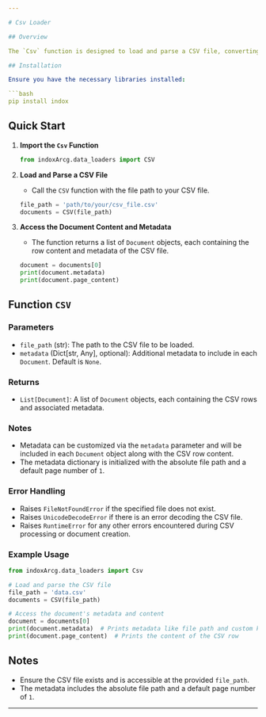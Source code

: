 ```yaml
---

# Csv Loader

## Overview

The `Csv` function is designed to load and parse a CSV file, converting its rows into a list of `Document` objects. This function is particularly useful for situations where CSV data needs to be ingested and analyzed, while maintaining associated metadata for each row.

## Installation

Ensure you have the necessary libraries installed:

```bash
pip install indox
```

## Quick Start

1. **Import the `Csv` Function**

   ```python
   from indoxArcg.data_loaders import CSV
   ```

2. **Load and Parse a CSV File**

   - Call the `CSV` function with the file path to your CSV file.

   ```python
   file_path = 'path/to/your/csv_file.csv'
   documents = CSV(file_path)
   ```

3. **Access the Document Content and Metadata**

   - The function returns a list of `Document` objects, each containing the row content and metadata of the CSV file.

   ```python
   document = documents[0]
   print(document.metadata)
   print(document.page_content)
   ```

## Function `CSV`

### Parameters

- `file_path` (str): The path to the CSV file to be loaded.
- `metadata` (Dict[str, Any], optional): Additional metadata to include in each `Document`. Default is `None`.

### Returns

- `List[Document]`: A list of `Document` objects, each containing the CSV rows and associated metadata.

### Notes

- Metadata can be customized via the `metadata` parameter and will be included in each `Document` object along with the CSV row content.
- The metadata dictionary is initialized with the absolute file path and a default page number of `1`.

### Error Handling

- Raises `FileNotFoundError` if the specified file does not exist.
- Raises `UnicodeDecodeError` if there is an error decoding the CSV file.
- Raises `RuntimeError` for any other errors encountered during CSV processing or document creation.

### Example Usage

```python
from indoxArcg.data_loaders import Csv

# Load and parse the CSV file
file_path = 'data.csv'
documents = CSV(file_path)

# Access the document's metadata and content
document = documents[0]
print(document.metadata)  # Prints metadata like file path and custom key
print(document.page_content)  # Prints the content of the CSV row
```

## Notes

- Ensure the CSV file exists and is accessible at the provided `file_path`.
- The metadata includes the absolute file path and a default page number of `1`.

---
```

